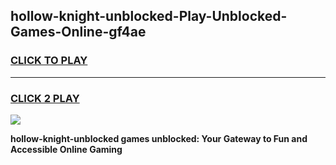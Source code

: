 
## hollow-knight-unblocked-Play-Unblocked-Games-Online-gf4ae
<h3>
<a href="https://premium76.site?title=hollow-knight-unblocked&ref=25A">CLICK TO PLAY</a></h3>
<hr>

<h3>
<a href="https://premium76.site?title=hollow-knight-unblocked&ref=25A">CLICK 2 PLAY</a>
  
</h3>

<a href="https://premium76.site?title=hollow-knight-unblocked&ref=25A"><img src="https://clearcache.store/games.png"></a>


**hollow-knight-unblocked games unblocked: Your Gateway to Fun and Accessible Online Gaming**
